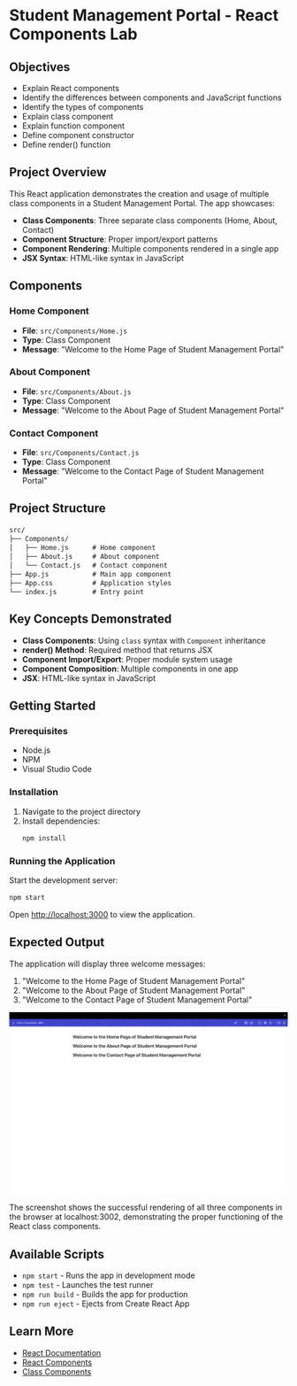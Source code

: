 # Student Management Portal - React Components Lab

## Objectives

- Explain React components
- Identify the differences between components and JavaScript functions
- Identify the types of components
- Explain class component
- Explain function component
- Define component constructor
- Define render() function

## Project Overview

This React application demonstrates the creation and usage of multiple class components in a Student Management Portal. The app showcases:

- **Class Components**: Three separate class components (Home, About, Contact)
- **Component Structure**: Proper import/export patterns
- **Component Rendering**: Multiple components rendered in a single app
- **JSX Syntax**: HTML-like syntax in JavaScript

## Components

### Home Component
- **File**: `src/Components/Home.js`
- **Type**: Class Component
- **Message**: "Welcome to the Home Page of Student Management Portal"

### About Component
- **File**: `src/Components/About.js`
- **Type**: Class Component
- **Message**: "Welcome to the About Page of Student Management Portal"

### Contact Component
- **File**: `src/Components/Contact.js`
- **Type**: Class Component
- **Message**: "Welcome to the Contact Page of Student Management Portal"

## Project Structure

```
src/
├── Components/
│   ├── Home.js      # Home component
│   ├── About.js     # About component
│   └── Contact.js   # Contact component
├── App.js           # Main app component
├── App.css          # Application styles
└── index.js         # Entry point
```

## Key Concepts Demonstrated

- **Class Components**: Using `class` syntax with `Component` inheritance
- **render() Method**: Required method that returns JSX
- **Component Import/Export**: Proper module system usage
- **Component Composition**: Multiple components in one app
- **JSX**: HTML-like syntax in JavaScript

## Getting Started

### Prerequisites

- Node.js
- NPM
- Visual Studio Code

### Installation

1. Navigate to the project directory
2. Install dependencies:
   ```bash
   npm install
   ```

### Running the Application

Start the development server:
```bash
npm start
```

Open [http://localhost:3000](http://localhost:3000) to view the application.

## Expected Output

The application will display three welcome messages:
1. "Welcome to the Home Page of Student Management Portal"
2. "Welcome to the About Page of Student Management Portal"
3. "Welcome to the Contact Page of Student Management Portal"

![Student Management Portal Output](student-management-portal-output.png)

The screenshot shows the successful rendering of all three components in the browser at localhost:3002, demonstrating the proper functioning of the React class components.

## Available Scripts

- `npm start` - Runs the app in development mode
- `npm test` - Launches the test runner
- `npm run build` - Builds the app for production
- `npm run eject` - Ejects from Create React App

## Learn More

- [React Documentation](https://reactjs.org/)
- [React Components](https://reactjs.org/docs/components-and-props.html)
- [Class Components](https://reactjs.org/docs/react-component.html)

